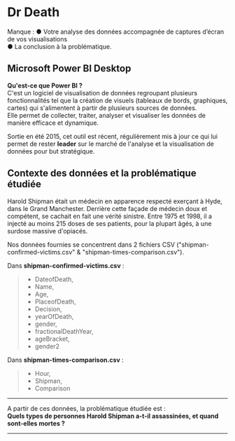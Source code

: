 # Dr Death

Manque : 
● Votre analyse des données accompagnée de captures d’écran de vos
visualisations</br>
● La conclusion à la problématique.


## Microsoft Power BI Desktop

**Qu'est-ce que Power BI ?**</br>
C'est un logiciel de visualisation de données regroupant plusieurs fonctionnalités tel que
la création de visuels (tableaux de bords, graphiques, cartes) qui s'alimentent à partir de plusieurs sources de données.</br>
Elle permet de collecter, traiter, analyser et visualiser les données de manière efficace et dynamique.</br>

Sortie en été 2015, cet outil est récent, régulièrement mis à jour ce qui lui permet de rester **leader** sur le marché de l'analyse
et la visualisation de données pour but stratégique.


## Contexte des données et la problématique étudiée

Harold Shipman était un médecin en apparence respecté exerçant à Hyde,
dans le Grand Manchester. Derrière cette façade de médecin doux et
compétent, se cachait en fait une vérité sinistre. Entre 1975 et 1998, il a injecté
au moins 215 doses de ses patients, pour la plupart âgés, à une surdose
massive d'opiacés.

Nos données fournies se concentrent dans 2 fichiers CSV ("shipman-confirmed-victims.csv" & "shipman-times-comparison.csv").

Dans **shipman-confirmed-victims.csv** :
> - DateofDeath,
> - Name,
> - Age,
> - PlaceofDeath,
> - Decision,
> - yearOfDeath,
> - gender,
> - fractionalDeathYear,
> - ageBracket,
> - gender2

Dans **shipman-times-comparison.csv** :
> - Hour,
> - Shipman,
> - Comparison

---

A partir de ces données, la problématique étudiée est : </br>
**Quels types de personnes Harold Shipman a-t-il assassinées, et quand sont-elles mortes ?**

---